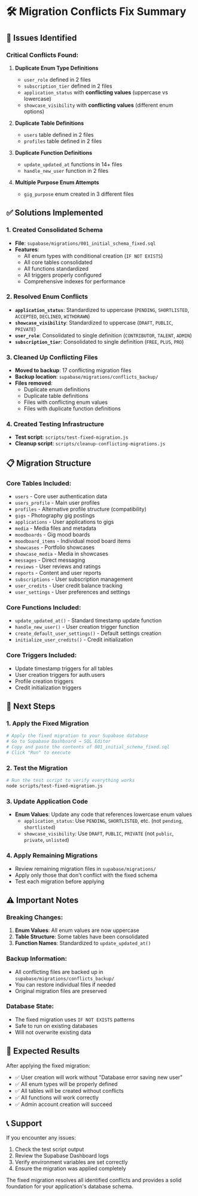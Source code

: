 # 🛠️ Migration Conflicts Fix Summary

## 🚨 **Issues Identified**

### **Critical Conflicts Found:**

1. **Duplicate Enum Type Definitions**
   - `user_role` defined in 2 files
   - `subscription_tier` defined in 2 files  
   - `application_status` with **conflicting values** (uppercase vs lowercase)
   - `showcase_visibility` with **conflicting values** (different enum options)

2. **Duplicate Table Definitions**
   - `users` table defined in 2 files
   - `profiles` table defined in 2 files

3. **Duplicate Function Definitions**
   - `update_updated_at` functions in 14+ files
   - `handle_new_user` function in 2 files

4. **Multiple Purpose Enum Attempts**
   - `gig_purpose` enum created in 3 different files

## ✅ **Solutions Implemented**

### **1. Created Consolidated Schema**
- **File**: `supabase/migrations/001_initial_schema_fixed.sql`
- **Features**:
  - All enum types with conditional creation (`IF NOT EXISTS`)
  - All core tables consolidated
  - All functions standardized
  - All triggers properly configured
  - Comprehensive indexes for performance

### **2. Resolved Enum Conflicts**
- **`application_status`**: Standardized to uppercase (`PENDING`, `SHORTLISTED`, `ACCEPTED`, `DECLINED`, `WITHDRAWN`)
- **`showcase_visibility`**: Standardized to uppercase (`DRAFT`, `PUBLIC`, `PRIVATE`)
- **`user_role`**: Consolidated to single definition (`CONTRIBUTOR`, `TALENT`, `ADMIN`)
- **`subscription_tier`**: Consolidated to single definition (`FREE`, `PLUS`, `PRO`)

### **3. Cleaned Up Conflicting Files**
- **Moved to backup**: 17 conflicting migration files
- **Backup location**: `supabase/migrations/conflicts_backup/`
- **Files removed**:
  - Duplicate enum definitions
  - Duplicate table definitions  
  - Files with conflicting enum values
  - Files with duplicate function definitions

### **4. Created Testing Infrastructure**
- **Test script**: `scripts/test-fixed-migration.js`
- **Cleanup script**: `scripts/cleanup-conflicting-migrations.js`

## 📋 **Migration Structure**

### **Core Tables Included:**
- `users` - Core user authentication data
- `users_profile` - Main user profiles
- `profiles` - Alternative profile structure (compatibility)
- `gigs` - Photography gig postings
- `applications` - User applications to gigs
- `media` - Media files and metadata
- `moodboards` - Gig mood boards
- `moodboard_items` - Individual mood board items
- `showcases` - Portfolio showcases
- `showcase_media` - Media in showcases
- `messages` - Direct messaging
- `reviews` - User reviews and ratings
- `reports` - Content and user reports
- `subscriptions` - User subscription management
- `user_credits` - User credit balance tracking
- `user_settings` - User preferences and settings

### **Core Functions Included:**
- `update_updated_at()` - Standard timestamp update function
- `handle_new_user()` - User creation trigger function
- `create_default_user_settings()` - Default settings creation
- `initialize_user_credits()` - Credit initialization

### **Core Triggers Included:**
- Update timestamp triggers for all tables
- User creation triggers for auth.users
- Profile creation triggers
- Credit initialization triggers

## 🚀 **Next Steps**

### **1. Apply the Fixed Migration**
```bash
# Apply the fixed migration to your Supabase database
# Go to Supabase Dashboard → SQL Editor
# Copy and paste the contents of 001_initial_schema_fixed.sql
# Click "Run" to execute
```

### **2. Test the Migration**
```bash
# Run the test script to verify everything works
node scripts/test-fixed-migration.js
```

### **3. Update Application Code**
- **Enum Values**: Update any code that references lowercase enum values
  - `application_status`: Use `PENDING`, `SHORTLISTED`, etc. (not `pending`, `shortlisted`)
  - `showcase_visibility`: Use `DRAFT`, `PUBLIC`, `PRIVATE` (not `public`, `private`, `unlisted`)

### **4. Apply Remaining Migrations**
- Review remaining migration files in `supabase/migrations/`
- Apply only those that don't conflict with the fixed schema
- Test each migration before applying

## ⚠️ **Important Notes**

### **Breaking Changes:**
1. **Enum Values**: All enum values are now uppercase
2. **Table Structure**: Some tables have been consolidated
3. **Function Names**: Standardized to `update_updated_at()`

### **Backup Information:**
- All conflicting files are backed up in `supabase/migrations/conflicts_backup/`
- You can restore individual files if needed
- Original migration files are preserved

### **Database State:**
- The fixed migration uses `IF NOT EXISTS` patterns
- Safe to run on existing databases
- Will not overwrite existing data

## 🎯 **Expected Results**

After applying the fixed migration:
- ✅ User creation will work without "Database error saving new user"
- ✅ All enum types will be properly defined
- ✅ All tables will be created without conflicts
- ✅ All functions will work correctly
- ✅ Admin account creation will succeed

## 📞 **Support**

If you encounter any issues:
1. Check the test script output
2. Review the Supabase Dashboard logs
3. Verify environment variables are set correctly
4. Ensure the migration was applied completely

The fixed migration resolves all identified conflicts and provides a solid foundation for your application's database schema.

